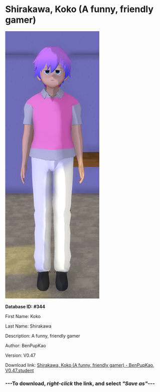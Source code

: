 # Shirakawa, Koko (A funny, friendly gamer)

<img src="https://raw.githubusercontent.com/Arbiter1223/Daigaku-Gurashi-Custom-Students/master/Students/Files/Shirakawa%2C%20Koko%20(A%20funny%2C%20friendly%20gamer).png" title="Shirakawa, Koko (A funny, friendly gamer) - BenPupKao, V0.47">

**Database ID: #344**

First Name: Koko

Last Name: Shirakawa

Description: A funny, friendly gamer

Author: BenPupKao

Version: V0.47

Download link: <a href="https://raw.githubusercontent.com/Arbiter1223/Daigaku-Gurashi-Custom-Students/master/Students/Files/Shirakawa%2C%20Koko%20(A%20funny%2C%20friendly%20gamer)%20-%20BenPupKao%2C%20V0.47.student">Shirakawa, Koko (A funny, friendly gamer) - BenPupKao, V0.47.student</a>

### ---**To download, _right-click_ the link, and select _"Save as"_**---
